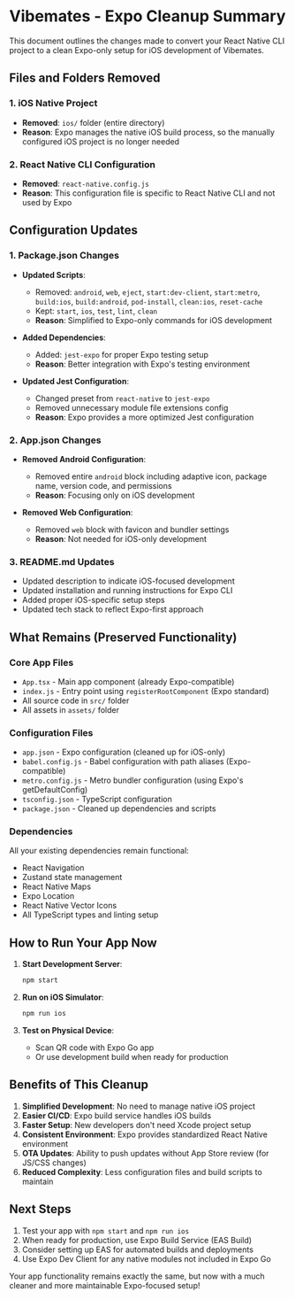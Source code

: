 # Vibemates - Expo Cleanup Summary

This document outlines the changes made to convert your React Native CLI project to a clean Expo-only setup for iOS development of Vibemates.

## Files and Folders Removed

### 1. iOS Native Project
- **Removed**: `ios/` folder (entire directory)
- **Reason**: Expo manages the native iOS build process, so the manually configured iOS project is no longer needed

### 2. React Native CLI Configuration
- **Removed**: `react-native.config.js`
- **Reason**: This configuration file is specific to React Native CLI and not used by Expo

## Configuration Updates

### 1. Package.json Changes
- **Updated Scripts**:
  - Removed: `android`, `web`, `eject`, `start:dev-client`, `start:metro`, `build:ios`, `build:android`, `pod-install`, `clean:ios`, `reset-cache`
  - Kept: `start`, `ios`, `test`, `lint`, `clean`
  - **Reason**: Simplified to Expo-only commands for iOS development

- **Added Dependencies**:
  - Added: `jest-expo` for proper Expo testing setup
  - **Reason**: Better integration with Expo's testing environment

- **Updated Jest Configuration**:
  - Changed preset from `react-native` to `jest-expo`
  - Removed unnecessary module file extensions config
  - **Reason**: Expo provides a more optimized Jest configuration

### 2. App.json Changes
- **Removed Android Configuration**:
  - Removed entire `android` block including adaptive icon, package name, version code, and permissions
  - **Reason**: Focusing only on iOS development

- **Removed Web Configuration**:
  - Removed `web` block with favicon and bundler settings
  - **Reason**: Not needed for iOS-only development

### 3. README.md Updates
- Updated description to indicate iOS-focused development
- Updated installation and running instructions for Expo CLI
- Added proper iOS-specific setup steps
- Updated tech stack to reflect Expo-first approach

## What Remains (Preserved Functionality)

### Core App Files
- `App.tsx` - Main app component (already Expo-compatible)
- `index.js` - Entry point using `registerRootComponent` (Expo standard)
- All source code in `src/` folder
- All assets in `assets/` folder

### Configuration Files
- `app.json` - Expo configuration (cleaned up for iOS-only)
- `babel.config.js` - Babel configuration with path aliases (Expo-compatible)
- `metro.config.js` - Metro bundler configuration (using Expo's getDefaultConfig)
- `tsconfig.json` - TypeScript configuration
- `package.json` - Cleaned up dependencies and scripts

### Dependencies
All your existing dependencies remain functional:
- React Navigation
- Zustand state management
- React Native Maps
- Expo Location
- React Native Vector Icons
- All TypeScript types and linting setup

## How to Run Your App Now

1. **Start Development Server**:
   ```bash
   npm start
   ```

2. **Run on iOS Simulator**:
   ```bash
   npm run ios
   ```

3. **Test on Physical Device**:
   - Scan QR code with Expo Go app
   - Or use development build when ready for production

## Benefits of This Cleanup

1. **Simplified Development**: No need to manage native iOS project
2. **Easier CI/CD**: Expo build service handles iOS builds
3. **Faster Setup**: New developers don't need Xcode project setup
4. **Consistent Environment**: Expo provides standardized React Native environment
5. **OTA Updates**: Ability to push updates without App Store review (for JS/CSS changes)
6. **Reduced Complexity**: Less configuration files and build scripts to maintain

## Next Steps

1. Test your app with `npm start` and `npm run ios`
2. When ready for production, use Expo Build Service (EAS Build)
3. Consider setting up EAS for automated builds and deployments
4. Use Expo Dev Client for any native modules not included in Expo Go

Your app functionality remains exactly the same, but now with a much cleaner and more maintainable Expo-focused setup!
